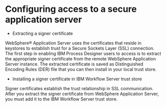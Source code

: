 # Configuring access to a secure application server

- Extracting a signer certificate

WebSphere® Application Server uses the certificates that reside in keystores to establish trust for a Secure Sockets Layer (SSL) connection. The first step in enabling IBM Process Designer users to access is to extract the appropriate signer certificate from the remote WebSphere Application Server instance. The extracted certificate is saved as Distinguished Encoding Rules (DER) file that you can then install in your local trust store.
- Installing a signer certificate in IBM Workflow Server trust store

Signer certificates establish the trust relationship in SSL communication. After you extract the signer certificate from WebSphere Application Server, you must add it to the IBM Workflow Server trust store.